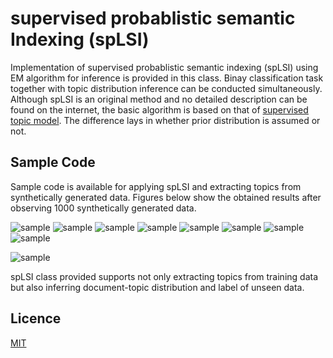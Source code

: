 # supervised probablistic semantic Indexing (spLSI)

Implementation of supervised probablistic semantic indexing (spLSI) using EM algorithm for inference is provided in this class. Binay classification task together with topic distribution inference can be conducted simultaneously.
Although spLSI is an original method and no detailed description can be found on the internet, the basic algorithm is based on that of [supervised topic model](https://www.cs.princeton.edu/~blei/papers/BleiMcAuliffe2007.pdf). The difference lays in whether prior distribution is assumed or not.

## Sample Code

Sample code is available for applying spLSI and extracting topics from synthetically generated data.
Figures below show the obtained results after observing 1000 synthetically generated data.

![sample](https://raw.github.com/kyoheiotsuka/supervisedpLSI/master/result/0.bmp)
![sample](https://raw.github.com/kyoheiotsuka/supervisedpLSI/master/result/1.bmp)
![sample](https://raw.github.com/kyoheiotsuka/supervisedpLSI/master/result/2.bmp)
![sample](https://raw.github.com/kyoheiotsuka/supervisedpLSI/master/result/3.bmp)
![sample](https://raw.github.com/kyoheiotsuka/supervisedpLSI/master/result/4.bmp)
![sample](https://raw.github.com/kyoheiotsuka/supervisedpLSI/master/result/5.bmp)
![sample](https://raw.github.com/kyoheiotsuka/supervisedpLSI/master/result/6.bmp)
![sample](https://raw.github.com/kyoheiotsuka/supervisedpLSI/master/result/7.bmp)

![sample](https://raw.github.com/kyoheiotsuka/supervisedpLSI/master/result/topicWord.jpg)

spLSI class provided supports not only extracting topics from training data but also inferring document-topic distribution and label of unseen data. 

## Licence
[MIT](https://github.com/kyoheiotsuka/supervisedpLSI/blob/master/LICENSE)
